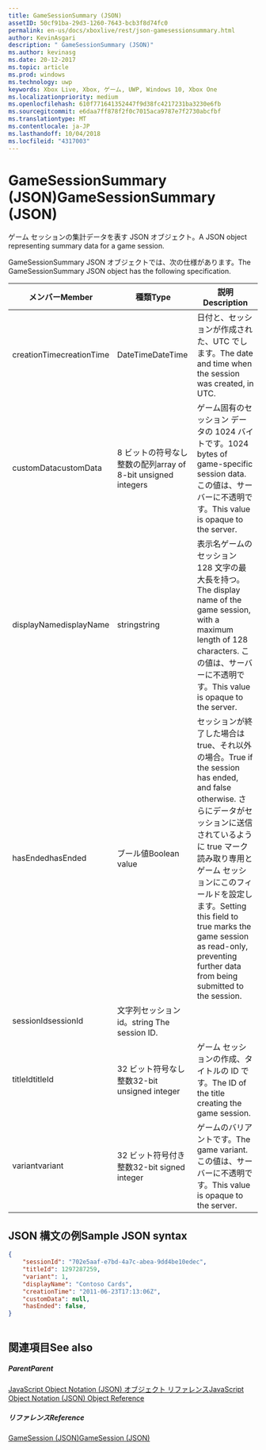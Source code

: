 ```yaml
---
title: GameSessionSummary (JSON)
assetID: 50cf91ba-29d3-1260-7643-bcb3f8d74fc0
permalink: en-us/docs/xboxlive/rest/json-gamesessionsummary.html
author: KevinAsgari
description: " GameSessionSummary (JSON)"
ms.author: kevinasg
ms.date: 20-12-2017
ms.topic: article
ms.prod: windows
ms.technology: uwp
keywords: Xbox Live, Xbox, ゲーム, UWP, Windows 10, Xbox One
ms.localizationpriority: medium
ms.openlocfilehash: 610f771641352447f9d38fc4217231ba3230e6fb
ms.sourcegitcommit: e6daa7ff878f2f0c7015aca9787e7f2730abcfbf
ms.translationtype: MT
ms.contentlocale: ja-JP
ms.lasthandoff: 10/04/2018
ms.locfileid: "4317003"
---
```

# <a name="gamesessionsummary-json"></a><span data-ttu-id="23453-104">GameSessionSummary (JSON)</span><span class="sxs-lookup"><span data-stu-id="23453-104">GameSessionSummary (JSON)</span></span>
<span data-ttu-id="23453-105">ゲーム セッションの集計データを表す JSON オブジェクト。</span><span class="sxs-lookup"><span data-stu-id="23453-105">A JSON object representing summary data for a game session.</span></span> 
<a id="ID4EN"></a>

  
 
<span data-ttu-id="23453-106">GameSessionSummary JSON オブジェクトでは、次の仕様があります。</span><span class="sxs-lookup"><span data-stu-id="23453-106">The GameSessionSummary JSON object has the following specification.</span></span>
 
| <span data-ttu-id="23453-107">メンバー</span><span class="sxs-lookup"><span data-stu-id="23453-107">Member</span></span>| <span data-ttu-id="23453-108">種類</span><span class="sxs-lookup"><span data-stu-id="23453-108">Type</span></span>| <span data-ttu-id="23453-109">説明</span><span class="sxs-lookup"><span data-stu-id="23453-109">Description</span></span>| 
| --- | --- | --- | 
| <span data-ttu-id="23453-110">creationTime</span><span class="sxs-lookup"><span data-stu-id="23453-110">creationTime</span></span>| <span data-ttu-id="23453-111">DateTime</span><span class="sxs-lookup"><span data-stu-id="23453-111">DateTime</span></span>| <span data-ttu-id="23453-112">日付と、セッションが作成された、UTC でします。</span><span class="sxs-lookup"><span data-stu-id="23453-112">The date and time when the session was created, in UTC.</span></span> | 
| <span data-ttu-id="23453-113">customData</span><span class="sxs-lookup"><span data-stu-id="23453-113">customData</span></span>| <span data-ttu-id="23453-114">8 ビットの符号なし整数の配列</span><span class="sxs-lookup"><span data-stu-id="23453-114">array of 8-bit unsigned integers</span></span>| <span data-ttu-id="23453-115">ゲーム固有のセッション データの 1024 バイトです。</span><span class="sxs-lookup"><span data-stu-id="23453-115">1024 bytes of game-specific session data.</span></span> <span data-ttu-id="23453-116">この値は、サーバーに不透明です。</span><span class="sxs-lookup"><span data-stu-id="23453-116">This value is opaque to the server.</span></span> | 
| <span data-ttu-id="23453-117">displayName</span><span class="sxs-lookup"><span data-stu-id="23453-117">displayName</span></span>| <span data-ttu-id="23453-118">string</span><span class="sxs-lookup"><span data-stu-id="23453-118">string</span></span>| <span data-ttu-id="23453-119">表示名ゲームのセッション 128 文字の最大長を持つ。</span><span class="sxs-lookup"><span data-stu-id="23453-119">The display name of the game session, with a maximum length of 128 characters.</span></span> <span data-ttu-id="23453-120">この値は、サーバーに不透明です。</span><span class="sxs-lookup"><span data-stu-id="23453-120">This value is opaque to the server.</span></span> | 
| <span data-ttu-id="23453-121">hasEnded</span><span class="sxs-lookup"><span data-stu-id="23453-121">hasEnded</span></span>| <span data-ttu-id="23453-122">ブール値</span><span class="sxs-lookup"><span data-stu-id="23453-122">Boolean value</span></span>| <span data-ttu-id="23453-123">セッションが終了した場合は true、それ以外の場合。</span><span class="sxs-lookup"><span data-stu-id="23453-123">True if the session has ended, and false otherwise.</span></span> <span data-ttu-id="23453-124">さらにデータがセッションに送信されているように true マーク読み取り専用とゲーム セッションにこのフィールドを設定します。</span><span class="sxs-lookup"><span data-stu-id="23453-124">Setting this field to true marks the game session as read-only, preventing further data from being submitted to the session.</span></span> | 
| <span data-ttu-id="23453-125">sessionId</span><span class="sxs-lookup"><span data-stu-id="23453-125">sessionId</span></span>| <span data-ttu-id="23453-126">文字列セッション id。</span><span class="sxs-lookup"><span data-stu-id="23453-126">string The session ID.</span></span> | 
| <span data-ttu-id="23453-127">titleId</span><span class="sxs-lookup"><span data-stu-id="23453-127">titleId</span></span>| <span data-ttu-id="23453-128">32 ビット符号なし整数</span><span class="sxs-lookup"><span data-stu-id="23453-128">32-bit unsigned integer</span></span>| <span data-ttu-id="23453-129">ゲーム セッションの作成、タイトルの ID です。</span><span class="sxs-lookup"><span data-stu-id="23453-129">The ID of the title creating the game session.</span></span>| 
| <span data-ttu-id="23453-130">variant</span><span class="sxs-lookup"><span data-stu-id="23453-130">variant</span></span>| <span data-ttu-id="23453-131">32 ビット符号付き整数</span><span class="sxs-lookup"><span data-stu-id="23453-131">32-bit signed integer</span></span>| <span data-ttu-id="23453-132">ゲームのバリアントです。</span><span class="sxs-lookup"><span data-stu-id="23453-132">The game variant.</span></span> <span data-ttu-id="23453-133">この値は、サーバーに不透明です。</span><span class="sxs-lookup"><span data-stu-id="23453-133">This value is opaque to the server.</span></span>| 
  
<a id="ID4EID"></a>

 
## <a name="sample-json-syntax"></a><span data-ttu-id="23453-134">JSON 構文の例</span><span class="sxs-lookup"><span data-stu-id="23453-134">Sample JSON syntax</span></span>
 

```json
{
    "sessionId": "702e5aaf-e7bd-4a7c-abea-9dd4be10edec",
    "titleId": 1297287259,
    "variant": 1,
    "displayName": "Contoso Cards",
    "creationTime": "2011-06-23T17:13:06Z",
    "customData": null,
    "hasEnded": false,
}
    
```

  
<a id="ID4ERD"></a>

 
## <a name="see-also"></a><span data-ttu-id="23453-135">関連項目</span><span class="sxs-lookup"><span data-stu-id="23453-135">See also</span></span>
 
<a id="ID4ETD"></a>

 
##### <a name="parent"></a><span data-ttu-id="23453-136">Parent</span><span class="sxs-lookup"><span data-stu-id="23453-136">Parent</span></span> 

[<span data-ttu-id="23453-137">JavaScript Object Notation (JSON) オブジェクト リファレンス</span><span class="sxs-lookup"><span data-stu-id="23453-137">JavaScript Object Notation (JSON) Object Reference</span></span>](atoc-xboxlivews-reference-json.md)

  
<a id="ID4E4D"></a>

 
##### <a name="reference"></a><span data-ttu-id="23453-138">リファレンス</span><span class="sxs-lookup"><span data-stu-id="23453-138">Reference</span></span> 

[<span data-ttu-id="23453-139">GameSession (JSON)</span><span class="sxs-lookup"><span data-stu-id="23453-139">GameSession (JSON)</span></span>](json-gamesession.md)

   